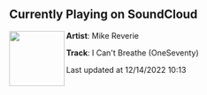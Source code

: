 ## Currently Playing on SoundCloud

[<img align="left" width="100" src="https://i1.sndcdn.com/artworks-168bRnFm3IOyTewc-HiUSTw-t500x500.jpg">](https://soundcloud.com/mikereveriemr/mike-reverie-i-cant-breathe-oneseventy?in=stacieleez/sets/related-tracks-squad-e-vs)

**Artist**: Mike Reverie 

**Track**: I Can't Breathe (OneSeventy)

Last updated at 12/14/2022 10:13
